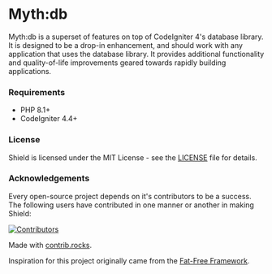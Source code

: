 # Myth:db

Myth:db is a superset of features on top of CodeIgniter 4's database library. It is designed to be a drop-in enhancement, and should work with any application that uses the database library. It provides additional functionality and quality-of-life improvements geared towards rapidly building applications.

### Requirements

-   PHP 8.1+
-   CodeIgniter 4.4+

### License

Shield is licensed under the MIT License - see the [LICENSE](https://github.com/codeigniter4/shield/blob/develop/LICENSE) file for details.

### Acknowledgements

Every open-source project depends on it's contributors to be a success. The following users have
contributed in one manner or another in making Shield:

<a href="https://github.com/lonnieezell/myth-db/graphs/contributors">
  <img src="https://contrib.rocks/image?repo=lonniezell/myth-db" alt="Contributors">
</a>

Made with [contrib.rocks](https://contrib.rocks).

Inspiration for this project originally came from the [Fat-Free Framework](https://www.fatfreeframework.com/3.8/home).
